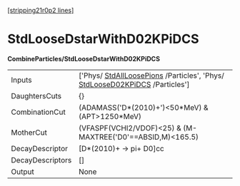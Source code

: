 [[stripping21r0p2 lines]](./stripping21r0p2-commonparticles)

# StdLooseDstarWithD02KPiDCS

**CombineParticles/StdLooseDstarWithD02KPiDCS**

|                  |                                                                                                                                                            |
|------------------|------------------------------------------------------------------------------------------------------------------------------------------------------------|
| Inputs           | ['Phys/ [StdAllLoosePions](./stripping21r0p2-stdallloosepions) /Particles', 'Phys/ [StdLooseD02KPiDCS](./stripping21r0p2-stdloosed02kpidcs) /Particles'] |
| DaughtersCuts    | {}                                                                                                                                                         |
| CombinationCut   | (ADAMASS('D\*(2010)+')\<50\*MeV) & (APT\>1250\*MeV)                                                                                                        |
| MotherCut        | (VFASPF(VCHI2/VDOF)\<25) & (M-MAXTREE('D0'==ABSID,M)\<165.5)                                                                                               |
| DecayDescriptor  | [D\*(2010)+ -\> pi+ D0]cc                                                                                                                                |
| DecayDescriptors | []                                                                                                                                                       |
| Output           | None                                                                                                                                                       |

